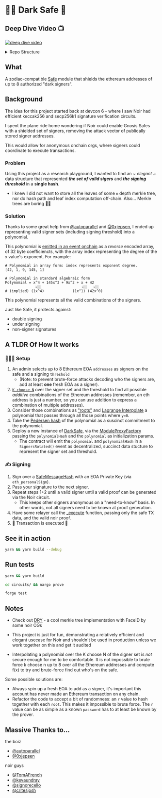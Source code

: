 # 🥷🏽 Dark Safe 🏦

## Deep Dive Video 📺

[![deep dive video](https://img.youtube.com/vi/7GUZNb0jpDE/0.jpg)](https://www.youtube.com/watch?v=7GUZNb0jpDE)

<details>
<summary>Repo Structure</summary>

```plaintext
├── circuits # contains the noir code
│   ├── src
│   │   └── main.nr # the DarkSafe Noir circuit
│   ├── Prover.toml # contains all the private inputs / data
│   └── Verifier.toml # contains all the public inputs / data
├── contracts
│   ├── DarkSafe.sol # the Zodiac Module to be installed on the safe
│   └── Verifier.sol # the `nargo` cli generated contract used to verify the a generated proof
├── scripts
│   └── build.ts # A CLI tool to help generate the input data
```

</details>

## What

A zodiac-compatible [Safe](https://safe.global) module that shields the ethereum addresses of up to 8 authorized "dark signers".

## Background

The idea for this project started back at devcon 6 - where I saw Noir had efficient keccak256 and secp256k1 signature verification circuits.

I spent the plane ride home wondering if Noir could enable Gnosis Safes with a shielded set of signers, removing the attack vector of publically stored signer addresses.

This would allow for anonymous onchain orgs, where signers could coordinate to execute transactions.

### Problem

Using this project as a research playground, I wanted to find an _~ elegant ~_ data structure that represented **_the set of valid sigers_** and **_the signing threshold_** in a **single hash**.

- I knew I did not want to store all the leaves of some `n` depth merkle tree, nor do hash path and leaf index computation off-chain. Also... Merkle trees are boring 🚫🌳

### Solution

Thanks to some great help from [@autoparallel](https://github.com/autoparallel) and [@0xjepsen](https://github.com/0xjepsen), I ended up representing valid signer sets (including signing threshold) into a polynomial.

This polynomial is [emitted in an event onchain](contracts/DarkSafe.sol#L48) as a _reverse_ encoded array, of 32 byte coefficiencts, with the array index representing the degree of the `x` value's exponent. For example:

```plaintext
# Polynomial in array form: index represents exponent degree.
[42, 1, 9, 145, 1]

# Polynomial in standard algebraic form
Polynomial = x^4 + 145x^3 + 9x^2 + x + 42
              👆🏼                   👆🏼   👆🏼
# (implied) (1x^4)             (1x^1) (42x^0)
```

This polynomial represents all the valid combinations of the signers.

Just like Safe, it protects against:

- double signing
- under signing
- non-signer signatures

## A TLDR Of How It works

### 👷🏽‍♂️ Setup

1. An admin selects up to 8 Ethereum EOA `addresses` as signers on the safe and a signing `threshold`
   - (Note: to prevent brute-force attacks decoding who the signers are, add at least **one** fresh EOA as a signer).
2. [`K choose N`](scripts/build.ts#L53) over the signer set and the threshold to find all possible _additive_ combinations of the Ethereum addresses (remember, an eth address is just a number, so you can use addition to express a combination of multiple addresses).
3. Consider those combinations as ["roots"](scripts/build.ts#L60) and [Lagrange Interpolate](scripts/build.ts#L68) a polynomial that passes through all those points where `y=0`.
4. Take the [Pedersen hash](scripts/build.ts#L137) of the polynomial as a suscinct commitment to the polynomial.
5. Deploy a new instance of [DarkSafe](contracts/DarkSafe.sol#L31), via the [ModuleProxyFactory](https://github.com/gnosisguild/zodiac/blob/master/contracts/factory/ModuleProxyFactory.sol#L40) passing the `polynomialHash` and the `polynomial` as initialization params.
   - The contract will emit the `polynomial` and `polynomialHash` in a `SignersRotated()` event as decentralized, succinct data stucture to represent the signer set and threshold.

### ✍️ Signing

1. Sign over a [SafeMessageHash](https://github.com/safe-global/safe-contracts/blob/master/contracts/Safe.sol#L392) with an EOA Private Key (via `eth_personalSign`).
2. Pass your signature to the next signer.
3. Repeat steps 1+2 until a valid signer until a valid proof can be generated via the Noir circuit.
   - This keeps other signers anonymous on a "need-to-know" basis. In other words, not all signers need to be known at proof generation.
4. Have some relayer call the [\_execute](contracts/DarkSafe.sol#L55) function, passing only the safe TX data, and the valid noir proof.
5. 🍃 Transaction is executed 🍃

## See it in action

```bash
yarn && yarn build --debug
```

## Run tests

```bash
yarn && yarn build

cd circuits/ && nargo prove

forge test
```

## Notes

- Check out [DRY](https://github.com/dry-ethglobal-brussels/dry-mobile-app) - a cool merkle tree implementation with FaceID by some noir OGs

- This project is just for fun, demonstrating a relatively efficient and elegant usecase for Noir and shouldn't be used in production unless we work together on this and get it audited

- Interpolating a polynomial over the K choose N of the signer set is _not_ secure enough for me to be comfortable. It is not impossible to brute force k choose n up to 8 over all the Ethereum addresses and compute f(x) to try and brute-force find out who's on the safe.

Some possible solutions are:

- Always spin up a fresh EOA to add as a signer, it's important this account has never made an Ethereum transaction on any chain.
- Refactor the code to accept a bit of randomness: an `r` value to hash together with each `root`. This makes it impossible to brute force. The `r` value can be as simple as a known `password` has to at least be known by the prover.


## Massive Thanks to...
the boiz
- [@autoparallel](https://github.com/autoparallel)
- [@0xjepsen](https://github.com/0xjepsen)

noir guys
- [@TomAFrench](https://github.com/TomAFrench)
- [@kevaundray](https://github.com/kevaundray)
- [@signorecello](https://github.com/signorecello)
- [@critesjosh](https://github.com/critesjosh)
